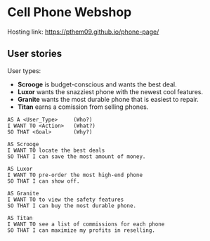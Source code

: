 ﻿# Cell Phone Webshop

Hosting link: https://pthem09.github.io/phone-page/

## User stories

User types:

- **Scrooge** is budget-conscious and wants the best deal.
- **Luxor** wants the snazziest phone with the newest cool features.
- **Granite** wants the most durable phone that is easiest to repair.
- **Titan** earns a comission from selling phones.

```
AS A <User_Type>     (Who?)
I WANT TO <Action>   (What?)
SO THAT <Goal>       (Why?)

AS Scrooge
I WANT TO locate the best deals
SO THAT I can save the most amount of money.

AS Luxor
I WANT TO pre-order the most high-end phone
SO THAT I can show off.

AS Granite
I WANT TO to view the safety features
SO THAT I can buy the most durable phone.

AS Titan
I WANT TO see a list of commissions for each phone
SO THAT I can maximize my profits in reselling.

